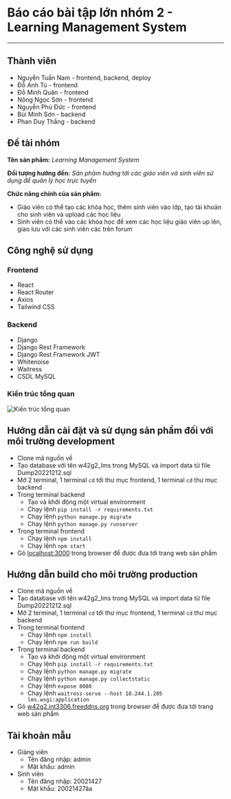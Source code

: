 # Báo cáo bài tập lớn nhóm 2 - Learning Management System

---

## Thành viên

- Nguyễn Tuấn Nam - frontend, backend, deploy
- Đỗ Anh Tú - frontend
- Đỗ Minh Quân - frontend
- Nông Ngọc Sơn - frontend
- Nguyễn Phú Đức - frontend
- Bùi Minh Sơn - backend
- Phan Duy Thắng - backend

## Đề tài nhóm

**Tên sản phẩm:** _Learning Management System_

**Đối tượng hướng đến:** _Sản phảm hướng tới các giáo viên và sinh viên sử dụng để quản lý học trực tuyến_

**Chức năng chính của sản phẩm:**

- Giáo viên có thể tạo các khóa học, thêm sinh viên vào lớp, tạo tài khoản cho sinh viên và upload các học liệu
- Sinh viên có thể vào các khóa học để xem các học liệu giáo viên up lên, giao lưu với các sinh viên các trên forum

## Công nghệ sử dụng

### Frontend

- React
- React Router
- Axios
- Tailwind CSS

### Backend

- Django
- Django Rest Framework
- Django Rest Framework JWT
- Whitenoise
- Waitress
- CSDL MySQL

### Kiến trúc tổng quan

![Kiến trúc tổng quan](https://www.saaspegasus.com/static/images/web/modern-javascript/js-pipeline-with-django.56456c10739f.png)

## Hướng dẫn cài đặt và sử dụng sản phẩm đối với môi trường development

- Clone mã nguồn về
- Tạo database với tên w42g2_lms trong MySQL và import data từ file Dump20221212.sql
- Mở 2 terminal, 1 terminal `cd` tới thư mục frontend, 1 terminal `cd` thư mục backend
- Trong terminal backend
  - Tạo và khởi động một virtual environment
  - Chạy lệnh `pip install -r requirements.txt`
  - Chạy lệnh `python manage.py migrate`
  - Chạy lệnh `python manage.py runserver`
- Trong terminal frontend
  - Chạy lệnh `npm install`
  - Chạy lệnh `npm start`
- Gõ [localhost:3000](localhost:3000) trong browser để được đưa tới trang web sản phẩm

## Hướng dẫn build cho môi trường production

- Clone mã nguồn về
- Tạo database với tên w42g2_lms trong MySQL và import data từ file Dump20221212.sql
- Mở 2 terminal, 1 terminal `cd` tới thư mục frontend, 1 terminal `cd` thư mục backend
- Trong terminal frontend
  - Chạy lệnh `npm install`
  - Chạy lệnh `npm run build`
- Trong terminal backend
  - Tạo và khởi động một virtual environment
  - Chạy lệnh `pip install -r requirements.txt`
  - Chạy lệnh `python manage.py migrate`
  - Chạy lệnh `python manage.py collectstatic`
  - Chạy lệnh `expose 8080`
  - Chạy lệnh `waitress-serve --host 10.244.1.205 lms.wsgi:application`
- Gõ [w42g2.int3306.freeddns.org](w42g2.int3306.freeddns.org) trong browser để được đưa tới trang web sản phẩm

## Tài khoản mẫu

- Giảng viên
  - Tên đăng nhập: admin
  - Mật khẩu: admin
- Sinh viên
  - Tên đăng nhập: 20021427
  - Mật khẩu: 20021427âa
